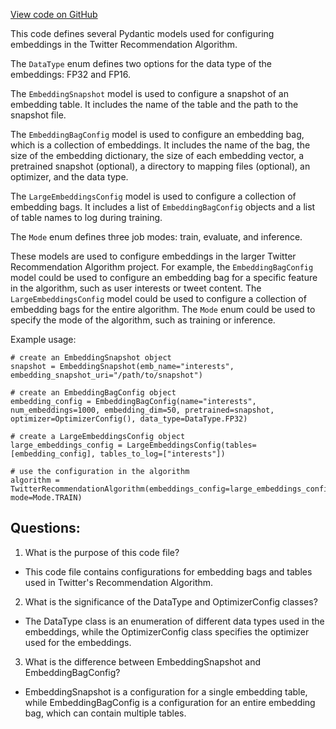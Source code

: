 [View code on GitHub](https://github.com/twitter/the-algorithm-ml/common/modules/embedding/config.py)

This code defines several Pydantic models used for configuring embeddings in the Twitter Recommendation Algorithm. 

The `DataType` enum defines two options for the data type of the embeddings: FP32 and FP16. 

The `EmbeddingSnapshot` model is used to configure a snapshot of an embedding table. It includes the name of the table and the path to the snapshot file. 

The `EmbeddingBagConfig` model is used to configure an embedding bag, which is a collection of embeddings. It includes the name of the bag, the size of the embedding dictionary, the size of each embedding vector, a pretrained snapshot (optional), a directory to mapping files (optional), an optimizer, and the data type. 

The `LargeEmbeddingsConfig` model is used to configure a collection of embedding bags. It includes a list of `EmbeddingBagConfig` objects and a list of table names to log during training. 

The `Mode` enum defines three job modes: train, evaluate, and inference. 

These models are used to configure embeddings in the larger Twitter Recommendation Algorithm project. For example, the `EmbeddingBagConfig` model could be used to configure an embedding bag for a specific feature in the algorithm, such as user interests or tweet content. The `LargeEmbeddingsConfig` model could be used to configure a collection of embedding bags for the entire algorithm. The `Mode` enum could be used to specify the mode of the algorithm, such as training or inference. 

Example usage:

```
# create an EmbeddingSnapshot object
snapshot = EmbeddingSnapshot(emb_name="interests", embedding_snapshot_uri="/path/to/snapshot")

# create an EmbeddingBagConfig object
embedding_config = EmbeddingBagConfig(name="interests", num_embeddings=1000, embedding_dim=50, pretrained=snapshot, optimizer=OptimizerConfig(), data_type=DataType.FP32)

# create a LargeEmbeddingsConfig object
large_embeddings_config = LargeEmbeddingsConfig(tables=[embedding_config], tables_to_log=["interests"])

# use the configuration in the algorithm
algorithm = TwitterRecommendationAlgorithm(embeddings_config=large_embeddings_config, mode=Mode.TRAIN)
```
## Questions: 
 1. What is the purpose of this code file?
- This code file contains configurations for embedding bags and tables used in Twitter's Recommendation Algorithm.

2. What is the significance of the DataType and OptimizerConfig classes?
- The DataType class is an enumeration of different data types used in the embeddings, while the OptimizerConfig class specifies the optimizer used for the embeddings.

3. What is the difference between EmbeddingSnapshot and EmbeddingBagConfig?
- EmbeddingSnapshot is a configuration for a single embedding table, while EmbeddingBagConfig is a configuration for an entire embedding bag, which can contain multiple tables.